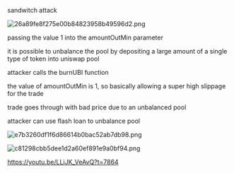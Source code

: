 sandwitch attack

![26a89fe8f275e00b84823958b49596d2.png](../../../_resources/26a89fe8f275e00b84823958b49596d2.png)

passing the value 1 into the amountOutMin parameter

it is possible to unbalance the pool by depositing a large amount of a single type of token into uniswap pool

attacker calls the burnUBI function

the value of amountOutMin is 1, so basically allowing a super high slippage for the trade

trade goes through with bad price due to an unbalanced pool

attacker can use flash loan to unbalance pool

![e7b3260df1f6d86614b0bac52ab7db98.png](../../../_resources/e7b3260df1f6d86614b0bac52ab7db98.png)

![c81298cbb5dee1d2a60ef891e9a0bf94.png](../../../_resources/c81298cbb5dee1d2a60ef891e9a0bf94.png)

https://youtu.be/LLiJK_VeAvQ?t=7864